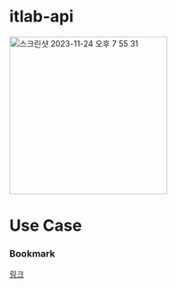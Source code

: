 # itlab-api

<img width="281" alt="스크린샷 2023-11-24 오후 7 55 31" src="https://github.com/it-lab-foundation/itlab-api/assets/61870748/36c8fb51-6636-46bc-b6bf-8a29ac43c650">

# Use Case

### Bookmark
[링크](https://docs.google.com/document/d/e/2PACX-1vRucTzGElBzK5fmLjvL2KXsjrYOPkamFG_97__Pfl4M5RqYs0PZsfXRvEGBQ2dQt14eAVAOK0bWEQFD/pub)
